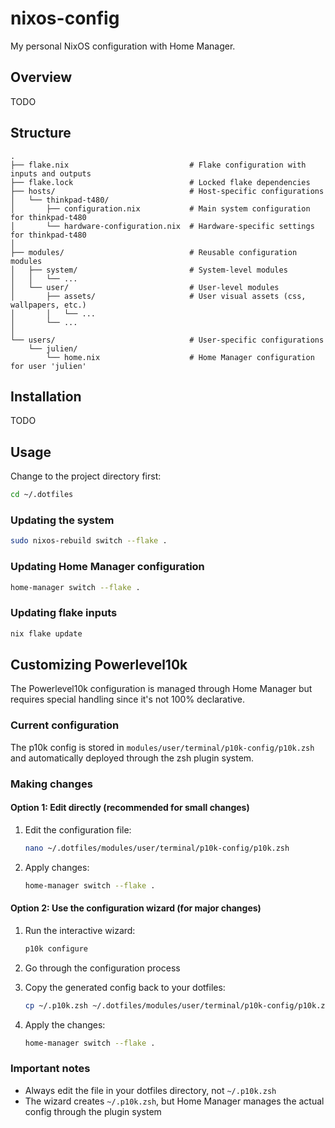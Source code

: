 # nixos-config

My personal NixOS configuration with Home Manager.

## Overview

TODO

## Structure

```
.
├── flake.nix                           # Flake configuration with inputs and outputs
├── flake.lock                          # Locked flake dependencies
├── hosts/                              # Host-specific configurations
│   └── thinkpad-t480/
│       ├── configuration.nix           # Main system configuration for thinkpad-t480
│       └── hardware-configuration.nix  # Hardware-specific settings for thinkpad-t480
│       
├── modules/                            # Reusable configuration modules
│   ├── system/                         # System-level modules
│   │   └── ...
│   └── user/                           # User-level modules
│       ├── assets/                     # User visual assets (css, wallpapers, etc.)
│       │   └── ...
│       └── ...
│       
└── users/                              # User-specific configurations
    └── julien/
        └── home.nix                    # Home Manager configuration for user 'julien'
```

## Installation

TODO

## Usage

Change to the project directory first:
```bash
cd ~/.dotfiles

```

### Updating the system
```bash
sudo nixos-rebuild switch --flake .
```

### Updating Home Manager configuration
```bash
home-manager switch --flake .
```

### Updating flake inputs
```bash
nix flake update
```

## Customizing Powerlevel10k

The Powerlevel10k configuration is managed through Home Manager but requires special handling since it's not 100% declarative.

### Current configuration
The p10k config is stored in `modules/user/terminal/p10k-config/p10k.zsh` and automatically deployed through the zsh plugin system.

### Making changes

#### Option 1: Edit directly (recommended for small changes)
1. Edit the configuration file:
   ```bash
   nano ~/.dotfiles/modules/user/terminal/p10k-config/p10k.zsh
   ```

2. Apply changes:
   ```bash
   home-manager switch --flake .
   ```

#### Option 2: Use the configuration wizard (for major changes)
1. Run the interactive wizard:
   ```bash
   p10k configure
   ```

2. Go through the configuration process

3. Copy the generated config back to your dotfiles:
   ```bash
   cp ~/.p10k.zsh ~/.dotfiles/modules/user/terminal/p10k-config/p10k.zsh
   ```

4. Apply the changes:
   ```bash
   home-manager switch --flake .
   ```

### Important notes
- Always edit the file in your dotfiles directory, not `~/.p10k.zsh`
- The wizard creates `~/.p10k.zsh`, but Home Manager manages the actual config through the plugin system

